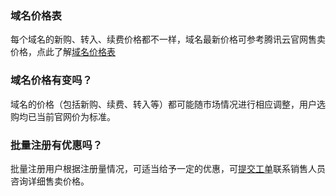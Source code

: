 ### 域名价格表
每个域名的新购、转入、续费价格都不一样，域名最新价格可参考腾讯云官网售卖价格，点此了解[域名价格表](https://buy.cloud.tencent.com/domain?price=1)

### 域名价格有变吗？
域名的价格（包括新购、续费、转入等）都可能随市场情况进行相应调整，用户选购均已当前官网价为标准。

### 批量注册有优惠吗？
批量注册用户根据注册量情况，可适当给予一定的优惠，可[提交工单](https://console.cloud.tencent.com/workorder/category)联系销售人员咨询详细售卖价格。